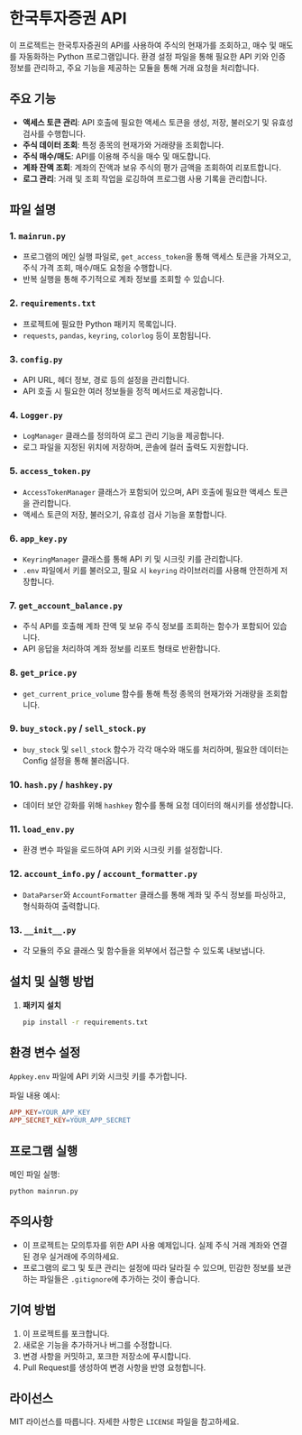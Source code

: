 # 한국투자증권 API

이 프로젝트는 한국투자증권의 API를 사용하여 주식의 현재가를 조회하고, 매수 및 매도를 자동화하는 Python 프로그램입니다. 환경 설정 파일을 통해 필요한 API 키와 인증 정보를 관리하고, 주요 기능을 제공하는 모듈을 통해 거래 요청을 처리합니다.

## 주요 기능

- **액세스 토큰 관리**: API 호출에 필요한 액세스 토큰을 생성, 저장, 불러오기 및 유효성 검사를 수행합니다.
- **주식 데이터 조회**: 특정 종목의 현재가와 거래량을 조회합니다.
- **주식 매수/매도**: API를 이용해 주식을 매수 및 매도합니다.
- **계좌 잔액 조회**: 계좌의 잔액과 보유 주식의 평가 금액을 조회하여 리포트합니다.
- **로그 관리**: 거래 및 조회 작업을 로깅하여 프로그램 사용 기록을 관리합니다.

## 파일 설명

### 1. `mainrun.py`
- 프로그램의 메인 실행 파일로, `get_access_token`을 통해 액세스 토큰을 가져오고, 주식 가격 조회, 매수/매도 요청을 수행합니다.
- 반복 실행을 통해 주기적으로 계좌 정보를 조회할 수 있습니다.

### 2. `requirements.txt`
- 프로젝트에 필요한 Python 패키지 목록입니다.
- `requests`, `pandas`, `keyring`, `colorlog` 등이 포함됩니다.

### 3. `config.py`
- API URL, 헤더 정보, 경로 등의 설정을 관리합니다.
- API 호출 시 필요한 여러 정보들을 정적 메서드로 제공합니다.

### 4. `Logger.py`
- `LogManager` 클래스를 정의하여 로그 관리 기능을 제공합니다.
- 로그 파일을 지정된 위치에 저장하며, 콘솔에 컬러 출력도 지원합니다.

### 5. `access_token.py`
- `AccessTokenManager` 클래스가 포함되어 있으며, API 호출에 필요한 액세스 토큰을 관리합니다.
- 액세스 토큰의 저장, 불러오기, 유효성 검사 기능을 포함합니다.

### 6. `app_key.py`
- `KeyringManager` 클래스를 통해 API 키 및 시크릿 키를 관리합니다.
- `.env` 파일에서 키를 불러오고, 필요 시 `keyring` 라이브러리를 사용해 안전하게 저장합니다.

### 7. `get_account_balance.py`
- 주식 API를 호출해 계좌 잔액 및 보유 주식 정보를 조회하는 함수가 포함되어 있습니다.
- API 응답을 처리하여 계좌 정보를 리포트 형태로 반환합니다.

### 8. `get_price.py`
- `get_current_price_volume` 함수를 통해 특정 종목의 현재가와 거래량을 조회합니다.

### 9. `buy_stock.py` / `sell_stock.py`
- `buy_stock` 및 `sell_stock` 함수가 각각 매수와 매도를 처리하며, 필요한 데이터는 Config 설정을 통해 불러옵니다.

### 10. `hash.py` / `hashkey.py`
- 데이터 보안 강화를 위해 `hashkey` 함수를 통해 요청 데이터의 해시키를 생성합니다.

### 11. `load_env.py`
- 환경 변수 파일을 로드하여 API 키와 시크릿 키를 설정합니다.

### 12. `account_info.py` / `account_formatter.py`
- `DataParser`와 `AccountFormatter` 클래스를 통해 계좌 및 주식 정보를 파싱하고, 형식화하여 출력합니다.

### 13. `__init__.py`
- 각 모듈의 주요 클래스 및 함수들을 외부에서 접근할 수 있도록 내보냅니다.

## 설치 및 실행 방법

1. **패키지 설치**
   ```bash
   pip install -r requirements.txt
   ```

## 환경 변수 설정

`Appkey.env` 파일에 API 키와 시크릿 키를 추가합니다.

파일 내용 예시:
```makefile
APP_KEY=YOUR_APP_KEY
APP_SECRET_KEY=YOUR_APP_SECRET
```

## 프로그램 실행

메인 파일 실행:
```bash
python mainrun.py
```

## 주의사항

- 이 프로젝트는 모의투자를 위한 API 사용 예제입니다. 실제 주식 거래 계좌와 연결된 경우 실거래에 주의하세요.
- 프로그램의 로그 및 토큰 관리는 설정에 따라 달라질 수 있으며, 민감한 정보를 보관하는 파일들은 `.gitignore`에 추가하는 것이 좋습니다.

## 기여 방법

1. 이 프로젝트를 포크합니다.
2. 새로운 기능을 추가하거나 버그를 수정합니다.
3. 변경 사항을 커밋하고, 포크한 저장소에 푸시합니다.
4. Pull Request를 생성하여 변경 사항을 반영 요청합니다.

## 라이선스

MIT 라이선스를 따릅니다. 자세한 사항은 `LICENSE` 파일을 참고하세요.
